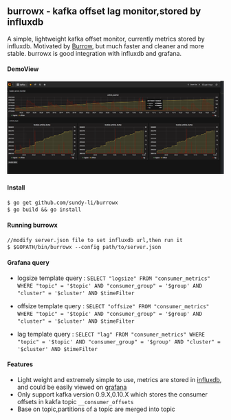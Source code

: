## burrowx - kafka offset lag monitor,stored by influxdb

A simple, lightweight kafka offset monitor, currently metrics stored by influxdb. Motivated by   [Burrow](https://github.com/linkedin/Burrow), but much faster and cleaner and more stable. burrowx is good integration with influxdb and grafana.


#### DemoView
![burrowx with influxdb and granfana](./doc/demo.png)

#### Install
```
$ go get github.com/sundy-li/burrowx
$ go build && go install
```

#### Running burrowx
```
//modify server.json file to set influxdb url,then run it
$ $GOPATH/bin/burrowx --config path/to/server.json
```


#### Grafana query

 - logsize template query  : `SELECT "logsize" FROM "consumer_metrics" WHERE "topic" = '$topic' AND "consumer_group" = '$group' AND "cluster" = '$cluster' AND $timeFilter`  
 
 - offsize template query  : `SELECT "offsize" FROM "consumer_metrics" WHERE "topic" = '$topic' AND "consumer_group" = '$group' AND "cluster" = '$cluster' AND $timeFilter`  

 - lag template query  : `SELECT "lag" FROM "consumer_metrics" WHERE "topic" = '$topic' AND "consumer_group" = '$group' AND "cluster" = '$cluster' AND $timeFilter`  



#### Features
 - Light weight and extremely simple to use, metrics are stored in [influxdb](https://github.com/influxdata/influxdb),  and could be easily viewed on [grafana](https://github.com/grafana/grafana)
 - Only support kafka version 0.9.X,0.10.X which stores the consumer offsets in kakfa topic `__consumer_offsets`
 - Base on topic,partitions of a topic are merged into topic
